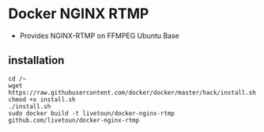 # Docker NGINX RTMP

- Provides NGINX-RTMP on FFMPEG Ubuntu Base

## installation
~~~
cd /~
wget https://raw.githubusercontent.com/docker/docker/master/hack/install.sh
chmod +x install.sh
./install.sh
sudo docker build -t livetoun/docker-nginx-rtmp github.com/livetoun/docker-nginx-rtmp
~~~
